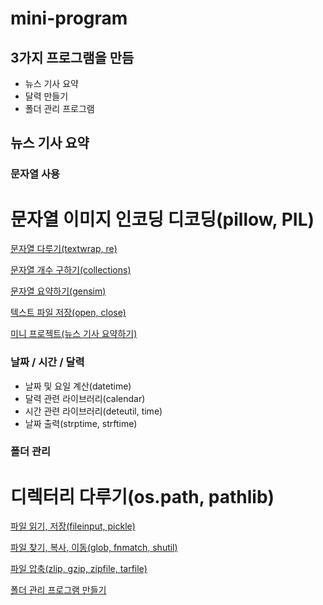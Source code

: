 # mini-program

## 3가지 프로그램을 만듬
- 뉴스 기사 요약
- 달력 만들기
- 폴더 관리 프로그램

## 뉴스 기사 요약
### 문자열 사용
# 문자열 이미지 인코딩 디코딩(pillow, PIL)

[문자열 다루기(textwrap, re)](https://www.notion.so/textwrap-re-f2d3b4c5205d4d73bddc9926af859294)

[문자열 개수 구하기(collections)](https://www.notion.so/collections-b86aacb0ba0c45a6b5ec632881d0dc9b)

[문자열 요약하기(gensim)](https://www.notion.so/gensim-baeab452d6c74c80b9d4f48632bf41ed)

[텍스트 파일 저장(open, close)](https://www.notion.so/open-close-d70e7d0b3d1c44a4a71064efc6d98678)

[미니 프로젝트(뉴스 기사 요약하기)](https://www.notion.so/54e5cf0d1fd241bea9220eee57436759)

### 날짜 / 시간 / 달력
- 날짜 및 요일 계산(datetime)
- 달력 관련 라이브러리(calendar)
- 시간 관련 라이브러리(deteutil, time)
- 날짜 출력(strptime, strftime)

### 폴더 관리
# 디렉터리 다루기(os.path, pathlib)

[파일 읽기, 저장(fileinput, pickle)](https://www.notion.so/fileinput-pickle-c533a35323fc4f42b48e2f69d16acf80)

[파일 찾기, 복사, 이동(glob, fnmatch, shutil)](https://www.notion.so/glob-fnmatch-shutil-fe8f7476b1014ea8bdca66c4a9874c32)

[파일 압축(zlip, gzip, zipfile, tarfile)](https://www.notion.so/zlip-gzip-zipfile-tarfile-3c24649004944f499e5c8051b09dd5f5)

[폴더 관리 프로그램 만들기](https://www.notion.so/d29d11c8f2624ac2bd4f6deb1183519d)
